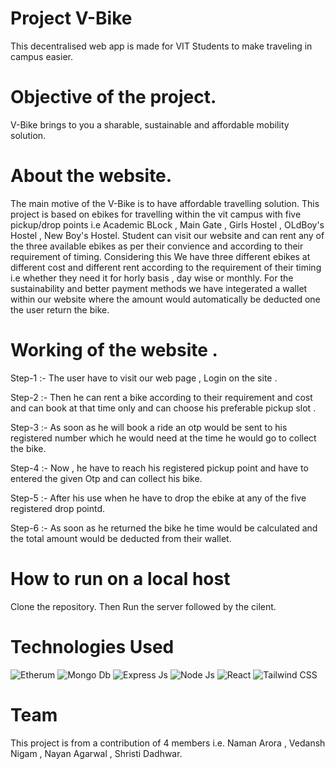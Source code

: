 # Project V-Bike
This decentralised web app is made for VIT Students to make traveling in campus easier. 

# Objective of the project.
V-Bike brings to you a sharable, sustainable and affordable mobility solution. 

# About the website.
The main motive of the V-Bike is to have affordable travelling solution. This project is based on ebikes for travelling within the vit campus with five pickup/drop points i.e Academic BLock , Main Gate , Girls Hostel , OLdBoy's Hostel , New Boy's Hostel. Student can visit our website and can rent any of the three available ebikes as per their convience and according to their requirement of timing. Considering this We have three different ebikes at different cost and different rent according to the requirement of their timing i.e whether they need it for horly basis , day wise or monthly.
                For the sustainability and better payment methods we have integerated a wallet within our website where the amount would automatically be deducted one the user return the bike.


# Working of the website .

Step-1 :- The user have to  visit our web page ,  Login on the site .

Step-2 :- Then he can rent a bike according to their requirement and cost and can book at that time only and can choose his preferable pickup slot .

Step-3 :- As soon as he will book a ride an otp would be sent to his registered number which he would need at the time he would go to collect the bike.

Step-4 :- Now , he have to reach his registered pickup point and have to entered the given Otp and can collect his bike. 

Step-5 :- After his use when he have to drop the ebike at any of the five registered drop pointd.

Step-6 :- As soon as he returned the bike he time would be calculated and the total amount would be deducted from their wallet.

# How to run on a local host

Clone the repository. Then Run the server followed by the cilent.

# Technologies Used 

![Etherum](https://img.shields.io/badge/Ethereum-3C3C3D?style=for-the-badge&logo=Ethereum&logoColor=white)
![Mongo Db](https://img.shields.io/badge/MongoDB-4EA94B?style=for-the-badge&logo=mongodb&logoColor=white)
![Express Js](https://img.shields.io/badge/Express.js-000000?style=for-the-badge&logo=express&logoColor=white)
![Node Js](https://img.shields.io/badge/Node.js-339933?style=for-the-badge&logo=nodedotjs&logoColor=white)
![React](https://img.shields.io/badge/React-20232A?style=for-the-badge&logo=react&logoColor=61DAFB)
![Tailwind CSS](https://img.shields.io/badge/Tailwind_CSS-38B2AC?style=for-the-badge&logo=tailwind-css&logoColor=white)

# Team 

This project is from a contribution of 4 members i.e. Naman Arora , Vedansh Nigam , Nayan Agarwal , Shristi Dadhwar.




